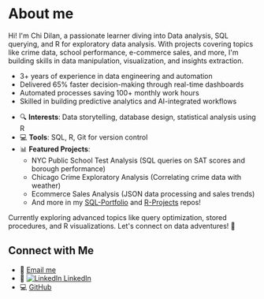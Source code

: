 # About me

Hi! I'm Chi Dilan, a passionate learner diving into Data analysis, SQL querying, and R for exploratory data analysis. With projects covering topics like crime data, school performance, e-commerce sales, and more, I'm building skills in data manipulation, visualization, and insights extraction.
* 3+ years of experience in data engineering and automation
* Delivered 65% faster decision-making through real-time dashboards
* Automated processes saving 100+ monthly work hours
* Skilled in building predictive analytics and AI-integrated workflows

- 🔍 **Interests**: Data storytelling, database design, statistical analysis using R
- 💻 **Tools**: SQL, R, Git for version control
- 📊 **Featured Projects**: 
  - NYC Public School Test Analysis (SQL queries on SAT scores and borough performance)
  - Chicago Crime Exploratory Analysis (Correlating crime data with weather)
  - Ecommerce Sales Analysis (JSON data processing and sales trends)
  - And more in my [SQL-Portfolio](https://github.com/chidilan/SQL-Portfolio) and [R-Projects](https://github.com/chidilan/R_Projects) repos!

Currently exploring advanced topics like query optimization, stored procedures, and R visualizations. Let's connect on data adventures! 🚀

## Connect with Me
- 📧 [Email me](mailto:chidilan09@gmail.com)
- 💼 [<img src="https://img.shields.io/badge/LinkedIn-0077B5?style=for-the-badge&logo=linkedin&logoColor=white" alt="LinkedIn"> LinkedIn](https://www.linkedin.com/in/chidilan/) <!-- Replace with your actual URL -->
- 💻 [GitHub](https://github.com/chidilan)
